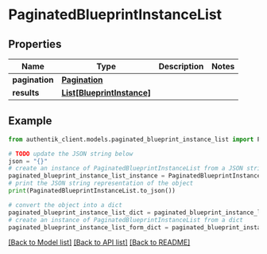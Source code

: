 # PaginatedBlueprintInstanceList


## Properties

Name | Type | Description | Notes
------------ | ------------- | ------------- | -------------
**pagination** | [**Pagination**](Pagination.md) |  | 
**results** | [**List[BlueprintInstance]**](BlueprintInstance.md) |  | 

## Example

```python
from authentik_client.models.paginated_blueprint_instance_list import PaginatedBlueprintInstanceList

# TODO update the JSON string below
json = "{}"
# create an instance of PaginatedBlueprintInstanceList from a JSON string
paginated_blueprint_instance_list_instance = PaginatedBlueprintInstanceList.from_json(json)
# print the JSON string representation of the object
print(PaginatedBlueprintInstanceList.to_json())

# convert the object into a dict
paginated_blueprint_instance_list_dict = paginated_blueprint_instance_list_instance.to_dict()
# create an instance of PaginatedBlueprintInstanceList from a dict
paginated_blueprint_instance_list_form_dict = paginated_blueprint_instance_list.from_dict(paginated_blueprint_instance_list_dict)
```
[[Back to Model list]](../README.md#documentation-for-models) [[Back to API list]](../README.md#documentation-for-api-endpoints) [[Back to README]](../README.md)


